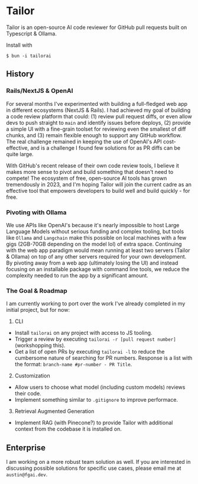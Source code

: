 # Tailor

Tailor is an open-source AI code reviewer for GitHub pull requests built on Typescript & Ollama.

Install with 
```
$ bun -i tailorai
```

## History 

### Rails/NextJS & OpenAI

For several months I've experimented with building a full-fledged web app in different ecosystems (NextJS & Rails). I had achieved my goal of building a code review platform that could: (1) review pull request diffs, or even allow devs to push straight to ```main``` and identify issues before deploys, (2) provide a simple UI with a fine-grain toolset for reviewing even the smallest of diff chunks, and (3) remain flexible enough to support any GitHub workflow. The real challenge remained in keeping the use of OpenAI's API cost-effective, and is a challenge I found few solutions for as PR diffs can be quite large.

With GitHub's recent release of their own code review tools, I believe it makes more sense to pivot and build something that doesn't need to compete! The ecosystem of free, open-source AI tools has grown tremendously in 2023, and I'm hoping Tailor will join the current cadre as an effective tool that empowers developers to build well and build quickly - for free. 

### Pivoting with Ollama

We use APIs like OpenAI's because it's nearly impossible to host Large Language Models without serious funding and complex tooling, but tools like ```Ollama``` and ```Langchain``` make this possible on local machines with a few gigs (2GB-70GB depending on the model lol) of extra space. Continuing with the web app paradigm would mean running at least two servers (Tailor & Ollama) on top of any other servers required for your own development. By pivoting away from a web app (ultimately losing the UI) and instead focusing on an installable package with command line tools, we reduce the complexity needed to run the app by a significant amount. 

### The Goal & Roadmap

I am currently working to port over the work I've already completed in my initial project, but for now:

1. CLI 
  * Install ```tailorai``` on any project with access to JS tooling.
  * Trigger a review by executing ```tailorai -r [pull request number]``` (workshopping this).
  * Get a list of open PRs by executing ```tailorai -l``` to reduce the cumbersome nature of searching for PR numbers. Response is a list with the format: ```branch-name #pr-number - PR Title```.
2. Customization
  * Allow users to choose what model (including custom models) reviews their code.
  * Implement something similar to ```.gitignore``` to improve performace.
3. Retrieval Augmented Generation
  * Implement RAG (with Pinecone?) to provide Tailor with additional context from the codebase it is installed on.


## Enterprise

I am working on a more robust team solution as well. If you are interested in discussing possible solutions for specific use cases, please email me at ```austin@fgai.dev```.